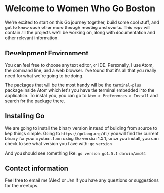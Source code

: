 # Welcome to Women Who Go Boston
We're excited to start on this Go journey together, build some cool stuff, and get to know each other more through meeting and events. This repo will contain all the projects we'll be working on, along with documentation and other relevant information.

## Development Environment
You can feel free to choose any text editor, or IDE. Personally, I use Atom, the command line, and a web browser. I've found that it's all that you really need for what we're going to be doing. 

The packages that will be the most handy will be the `terminal-plus` package inside Atom which let's you have the terminal embedded into the application. To install you, you can go to `Atom > Preferences > Install` and search for the package there.

## Installing Go
We are going to install the binary version instead of building from source to kep things simple. Going to `https://golang.org/dl/` you will find the current binary for your system. I am using Go version 1.5.1, once you install, you can check to see what version you have with: 
`go version` 

And you should see something like:
`go version go1.5.1 darwin/amd64`

## Contact information
Feel free to email me (Alex) or Jen if you have any questions or suggestions for the meetups. 
